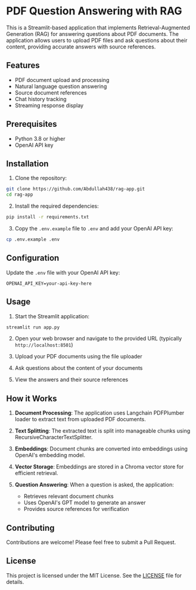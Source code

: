 # PDF Question Answering with RAG

This is a Streamlit-based application that implements Retrieval-Augmented Generation (RAG) for answering questions about PDF documents. The application allows users to upload PDF files and ask questions about their content, providing accurate answers with source references.

## Features

- PDF document upload and processing
- Natural language question answering
- Source document references
- Chat history tracking
- Streaming response display

## Prerequisites

- Python 3.8 or higher
- OpenAI API key

## Installation

1. Clone the repository:
```bash
git clone https://github.com/Abdullah438/rag-app.git
cd rag-app
```

2. Install the required dependencies:
```bash
pip install -r requirements.txt
```

3. Copy the `.env.example` file to `.env` and add your OpenAI API key:
```bash
cp .env.example .env
```

## Configuration

Update the `.env` file with your OpenAI API key:
```
OPENAI_API_KEY=your-api-key-here
```

## Usage

1. Start the Streamlit application:
```bash
streamlit run app.py
```

2. Open your web browser and navigate to the provided URL (typically `http://localhost:8501`)

3. Upload your PDF documents using the file uploader

4. Ask questions about the content of your documents

5. View the answers and their source references

## How it Works

1. **Document Processing**: The application uses Langchain PDFPlumber loader to extract text from uploaded PDF documents.

2. **Text Splitting**: The extracted text is split into manageable chunks using RecursiveCharacterTextSplitter.

3. **Embeddings**: Document chunks are converted into embeddings using OpenAI's embedding model.

4. **Vector Storage**: Embeddings are stored in a Chroma vector store for efficient retrieval.

5. **Question Answering**: When a question is asked, the application:
   - Retrieves relevant document chunks
   - Uses OpenAI's GPT model to generate an answer
   - Provides source references for verification

## Contributing

Contributions are welcome! Please feel free to submit a Pull Request.

## License

This project is licensed under the MIT License. See the [LICENSE](LICENSE) file for details.
